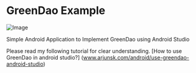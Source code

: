 # GreenDao Example

 ![Image](https://github.com/arjunsk/greendao_example/blob/master/screenshot/device-2016-05-21-222419.png)
 
 Simple Android Application to Implement GreenDao using Android Studio
 
 Please read my following tutorial for clear understanding.
 [How to use GreenDao in android studio?] (www.arjunsk.com/android/use-greendao-android-studio)
